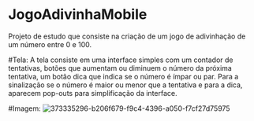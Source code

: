 # JogoAdivinhaMobile
Projeto de estudo que consiste na criação de um jogo de adivinhação de um número entre 0 e 100.

#Tela: 
A tela consiste em uma interface simples com um contador de tentativas, botões que aumentam ou diminuem o número da próxima tentativa, um botão dica que indica se o número é ímpar ou par. Para a sinalização se o número é maior ou menor que a tentativa e para a dica, aparecem pop-outs para simplificação da interface.

#Imagem:
![373335296-b206f679-f9c4-4396-a050-f7cf27d75975](https://github.com/user-attachments/assets/be2bbe8c-4d65-4aa7-9646-15d47f09c0c7)
